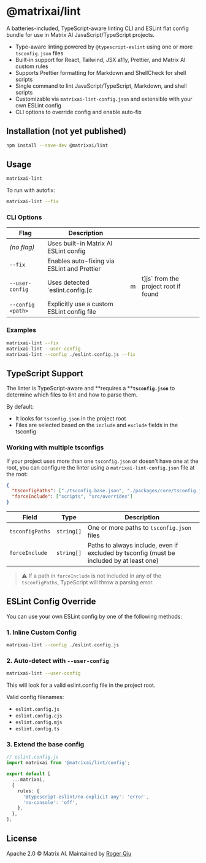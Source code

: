 # @matrixai/lint

A batteries-included, TypeScript-aware linting CLI and ESLint flat config bundle for use in Matrix AI JavaScript/TypeScript projects.

- Type-aware linting powered by `@typescript-eslint` using one or more `tsconfig.json` files
- Built-in support for React, Tailwind, JSX a11y, Prettier, and Matrix AI custom rules
- Supports Prettier formatting for Markdown and ShellCheck for shell scripts
- Single command to lint JavaScript/TypeScript, Markdown, and shell scripts
- Customizable via `matrixai-lint-config.json` and extensible with your own ESLint config
- CLI options to override config and enable auto-fix

## Installation (not yet published)

```sh
npm install --save-dev @matrixai/lint
```

## Usage

```sh
matrixai-lint
```

To run with autofix:

```sh
matrixai-lint --fix
```

### CLI Options

| Flag              | Description                                 |     |                                       |
| ----------------- | ------------------------------------------- | --- | ------------------------------------- |
| _(no flag)_       | Uses built-in Matrix AI ESLint config       |     |                                       |
| `--fix`           | Enables auto-fixing via ESLint and Prettier |     |                                       |
| `--user-config`   | Uses detected \`eslint.config.[c            | m   | t]js\` from the project root if found |
| `--config <path>` | Explicitly use a custom ESLint config file  |     |                                       |

### Examples

```sh
matrixai-lint --fix
matrixai-lint --user-config
matrixai-lint --config ./eslint.config.js --fix
```

## TypeScript Support

The linter is TypeScript-aware and \*\*requires a \*\***`tsconfig.json`** to determine which files to lint and how to parse them.

By default:

- It looks for `tsconfig.json` in the project root
- Files are selected based on the `include` and `exclude` fields in the tsconfig

### Working with multiple tsconfigs

If your project uses more than one `tsconfig.json` or doesn't have one at the root, you can configure the linter using a `matrixai-lint-config.json` file at the root:

```json
{
  "tsconfigPaths": ["./tsconfig.base.json", "./packages/core/tsconfig.json"],
  "forceInclude": ["scripts", "src/overrides"]
}
```

| Field           | Type       | Description                                                                              |
| --------------- | ---------- | ---------------------------------------------------------------------------------------- |
| `tsconfigPaths` | `string[]` | One or more paths to `tsconfig.json` files                                               |
| `forceInclude`  | `string[]` | Paths to always include, even if excluded by tsconfig (must be included by at least one) |

> ⚠ If a path in `forceInclude` is not included in any of the `tsconfigPaths`, TypeScript will throw a parsing error.

## ESLint Config Override

You can use your own ESLint config by one of the following methods:

### 1. Inline Custom Config

```sh
matrixai-lint --config ./eslint.config.js
```

### 2. Auto-detect with `--user-config`

```sh
matrixai-lint --user-config
```

This will look for a valid eslint.config file in the project root.

Valid config filenames:

- `eslint.config.js`
- `eslint.config.cjs`
- `eslint.config.mjs`
- `eslint.config.ts`

### 3. Extend the base config

```ts
// eslint.config.js
import matrixai from '@matrixai/lint/config';

export default [
  ...matrixai,
  {
    rules: {
      '@typescript-eslint/no-explicit-any': 'error',
      'no-console': 'off',
    },
  },
];
```

## License

Apache 2.0 © Matrix AI. Maintained by [Roger Qiu](https://github.com/MatrixAI)
